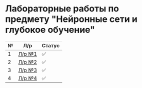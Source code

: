 # Лабораторные работы по предмету "Нейронные сети и глубокое обучение"

№ |	Л/р | Статус
--- | --- | ---
1| [Л/р №1](/lab_1-2/assignment1.ipynb) | :white_check_mark:
2	| [Л/р №2](/lab_1-2/assignment2.ipynb) | :white_check_mark:
3 |	[Л/р №3](/lab_3/assignment3.ipynb) | :white_check_mark:
4 |	[Л/р №4](/lab_4/assignment4.ipynb) | :white_check_mark:
